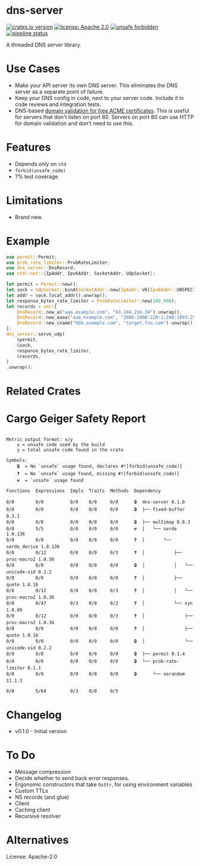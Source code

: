 dns-server
========
[![crates.io version](https://img.shields.io/crates/v/dns-server.svg)](https://crates.io/crates/dns-server)
[![license: Apache 2.0](https://gitlab.com/leonhard-llc/ops/-/raw/main/license-apache-2.0.svg)](https://gitlab.com/leonhard-llc/ops/-/raw/main/dns-server/LICENSE)
[![unsafe forbidden](https://gitlab.com/leonhard-llc/ops/-/raw/main/unsafe-forbidden.svg)](https://github.com/rust-secure-code/safety-dance/)
[![pipeline status](https://gitlab.com/leonhard-llc/ops/badges/main/pipeline.svg)](https://gitlab.com/leonhard-llc/ops/-/pipelines)

A threaded DNS server library.

# Use Cases
- Make your API server its own DNS server.
  This eliminates the DNS server as a separate point of failure.
- Keep your DNS config in code, next to your server code.
  Include it in code reviews and integration tests.
- DNS-based
  [domain validation for free ACME certificates](https://letsencrypt.org/how-it-works/).
  This is useful for servers that don't listen on port 80.
  Servers on port 80 can use HTTP for domain validation and don't need to use this.

# Features
- Depends only on `std`
- `forbid(unsafe_code)`
- ?% test coverage

# Limitations
- Brand new.

# Example
```rust
use permit::Permit;
use prob_rate_limiter::ProbRateLimiter;
use dns_server::DnsRecord;
use std::net::{IpAddr, Ipv6Addr, SocketAddr, UdpSocket};

let permit = Permit::new();
let sock = UdpSocket::bind(SocketAddr::new(IpAddr::V6(Ipv6Addr::UNSPECIFIED), 0)).unwrap();
let addr = sock.local_addr().unwrap();
let response_bytes_rate_limiter = ProbRateLimiter::new(100_000);
let records = vec![
    DnsRecord::new_a("aaa.example.com", "93.184.216.34").unwrap(),
    DnsRecord::new_aaaa("aaa.example.com", "2606:2800:220:1:248:1893:25c8:1946").unwrap(),
    DnsRecord::new_cname("bbb.example.com", "target.foo.com").unwrap(),
];
dns_server::serve_udp(
    &permit,
    &sock,
    response_bytes_rate_limiter,
    &records,
)
.unwrap();
```

# Related Crates

# Cargo Geiger Safety Report
```

Metric output format: x/y
    x = unsafe code used by the build
    y = total unsafe code found in the crate

Symbols: 
    🔒  = No `unsafe` usage found, declares #![forbid(unsafe_code)]
    ❓  = No `unsafe` usage found, missing #![forbid(unsafe_code)]
    ☢️  = `unsafe` usage found

Functions  Expressions  Impls  Traits  Methods  Dependency

0/0        0/0          0/0    0/0     0/0      🔒  dns-server 0.1.0
0/0        0/0          0/0    0/0     0/0      🔒  ├── fixed-buffer 0.3.1
0/0        0/0          0/0    0/0     0/0      🔒  ├── multimap 0.8.3
0/0        5/5          0/0    0/0     0/0      ☢️  │   └── serde 1.0.136
0/0        0/0          0/0    0/0     0/0      ❓  │       └── serde_derive 1.0.136
0/0        0/12         0/0    0/0     0/3      ❓  │           ├── proc-macro2 1.0.36
0/0        0/0          0/0    0/0     0/0      🔒  │           │   └── unicode-xid 0.2.2
0/0        0/0          0/0    0/0     0/0      ❓  │           ├── quote 1.0.16
0/0        0/12         0/0    0/0     0/3      ❓  │           │   └── proc-macro2 1.0.36
0/0        0/47         0/3    0/0     0/2      ❓  │           └── syn 1.0.89
0/0        0/12         0/0    0/0     0/3      ❓  │               ├── proc-macro2 1.0.36
0/0        0/0          0/0    0/0     0/0      ❓  │               ├── quote 1.0.16
0/0        0/0          0/0    0/0     0/0      🔒  │               └── unicode-xid 0.2.2
0/0        0/0          0/0    0/0     0/0      🔒  ├── permit 0.1.4
0/0        0/0          0/0    0/0     0/0      🔒  └── prob-rate-limiter 0.1.1
0/0        0/0          0/0    0/0     0/0      🔒      └── oorandom 11.1.3

0/0        5/64         0/3    0/0     0/5    

```
# Changelog
- v0.1.0 - Initial version

# To Do
- Message compression
- Decide whether to send back error responses.
- Ergonomic constructors that take `OsStr`, for using environment variables
- Custom TTLs
- NS records (and glue)
- Client
- Caching client
- Recursive resolver

# Alternatives


License: Apache-2.0
